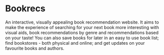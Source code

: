 # Bookrecs
An interactive, visually appealing book recommendation website.
It aims to make the experience of searching for your next book more interesting with visual aids, book recommendations by genre and recommendations based on your taste! You can also save books for later in an easy to use book list; find bookstores - both physical and online; and get updates on your favourite books and authors.
